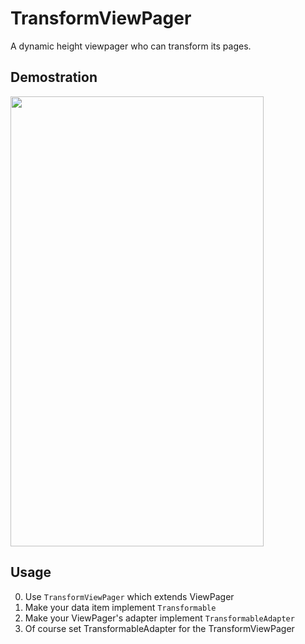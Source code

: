 # TransformViewPager
A dynamic height viewpager who can transform its pages.

## Demostration

<img src="/demo.gif" width="405" height="720" />

## Usage
0. Use `TransformViewPager` which extends ViewPager
1. Make your data item implement `Transformable`
2. Make your ViewPager's adapter implement `TransformableAdapter`
3. Of course set TransformableAdapter for the TransformViewPager
